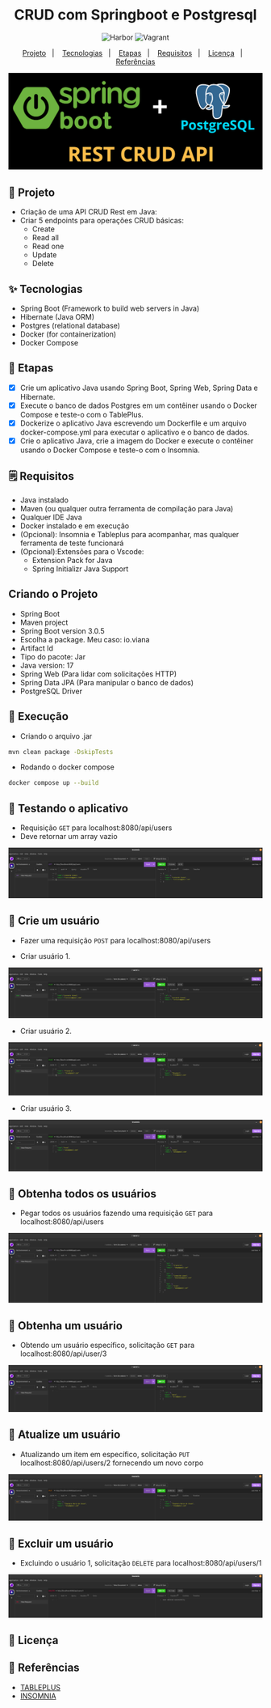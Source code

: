 <h1 align="center">CRUD com Springboot e Postgresql </h1>

<p align="center">
  <img alt="Harbor" src="https://img.shields.io/static/v1?label=Java&message=Springboot&color=8257E5&labelColor=000000"  />
  <img alt="Vagrant" src="https://img.shields.io/static/v1?label=Database&message=Postgresql&color=8257E5&labelColor=000000"  />
</p>

<p align="center">
  <a href="#-projeto">Projeto</a>&nbsp;&nbsp;&nbsp;|&nbsp;&nbsp;&nbsp;
  <a href="#-tecnologias">Tecnologias</a>&nbsp;&nbsp;&nbsp;|&nbsp;&nbsp;&nbsp;
  <a href="#-etapas">Etapas</a>&nbsp;&nbsp;&nbsp;|&nbsp;&nbsp;&nbsp;
  <a href="#-requisitos">Requisitos</a>&nbsp;&nbsp;&nbsp;|&nbsp;&nbsp;&nbsp;
  <a href="#-licença">Licença</a>&nbsp;&nbsp;&nbsp;|&nbsp;&nbsp;&nbsp;
  <a href="#-referências">Referências</a>
</p>

<p align="center">
  <img alt="Spring" src="images/spring-pgsql.png">
</p>

## 🌱 Projeto

- Criação de uma API CRUD Rest em Java:
- Criar 5 endpoints para operações CRUD básicas:
    - Create
    - Read all
    - Read one
    - Update
    - Delete

## ✨ Tecnologias

- Spring Boot (Framework to build web servers in Java)
- Hibernate (Java ORM)
- Postgres (relational database)
- Docker (for containerization)
- Docker Compose

## 🚀 Etapas

- [x] Crie um aplicativo Java usando Spring Boot, Spring Web, Spring Data e Hibernate.
- [x] Execute o banco de dados Postgres em um contêiner usando o Docker Compose e teste-o com o TablePlus.
- [x] Dockerize o aplicativo Java escrevendo um Dockerfile e um arquivo docker-compose.yml para executar o aplicativo e o banco de dados.
- [x] Crie o aplicativo Java, crie a imagem do Docker e execute o contêiner usando o Docker Compose e teste-o com o Insomnia.

## 🗒 Requisitos

- Java instalado
- Maven (ou qualquer outra ferramenta de compilação para Java)
- Qualquer IDE Java
- Docker instalado e em execução
- (Opcional): Insomnia e Tableplus para acompanhar, mas qualquer ferramenta de teste funcionará
- (Opcional):Extensões para o Vscode:
    - Extension Pack for Java
    - Spring Initializr Java Support

## Criando o Projeto

- Spring Boot
- Maven project 
- Spring Boot version 3.0.5 
- Escolha a package. Meu caso: io.viana
- Artifact Id
- Tipo do pacote: Jar 
- Java version: 17
- Spring Web (Para lidar com solicitações HTTP)
- Spring Data JPA (Para manipular o banco de dados)
- PostgreSQL Driver

## 🚀 Execução

- Criando o arquivo .jar

```bash
mvn clean package -DskipTests
```

- Rodando o docker compose

```bash
docker compose up --build
```

## 📝 Testando o aplicativo

- Requisição `GET` para localhost:8080/api/users
- Deve retornar um array vazio

<p align="center">
  <img alt="Spring" src="images/crud1.png">
</p>

## 📝 Crie um usuário

- Fazer uma requisição `POST` para localhost:8080/api/users

- Criar usuário 1.

<p align="center">
  <img alt="Spring" src="images/crud3.png">
</p>

- Criar usuário 2.

<p align="center">
  <img alt="Spring" src="images/crud2.png">
</p>

- Criar usuário 3.

<p align="center">
  <img alt="Spring" src="images/crud4.png">
</p>

## 📝 Obtenha todos os usuários

- Pegar todos os usuários fazendo uma requisição `GET` para localhost:8080/api/users

<p align="center">
  <img alt="Spring" src="images/crud5.png">
</p>

## 📝 Obtenha um usuário

- Obtendo um usuário específico, solicitação `GET` para localhost:8080/api/user/3

<p align="center">
  <img alt="Spring" src="images/crud6.png">
</p>

## 📝 Atualize um usuário

- Atualizando um item em específico, solicitação `PUT` localhost:8080/api/users/2 fornecendo um novo corpo

<p align="center">
  <img alt="Spring" src="images/crud7.png">
</p>

## 📝 Excluir um usuário

- Excluindo o usuário 1, solicitação `DELETE` para localhost:8080/api/users/1

<p align="center">
  <img alt="Spring" src="images/crud8.png">
</p>


## 📄 Licença


## 🙇 Referências
- [TABLEPLUS](https://tableplus.com/blog/2019/10/tableplus-linux-installation.html)
- [INSOMNIA](https://insomnia.rest/download)